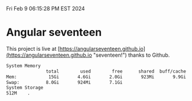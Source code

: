 Fri Feb  9 06:15:28 PM EST 2024

# Angular seventeen


This project is live at [https://angularseventeen.github.io](https://angularseventeen.github.io "seventeen!") thanks to Github.

```bash
System Memory
               total        used        free      shared  buff/cache   available
Mem:            15Gi       4.6Gi       2.0Gi       923Mi       9.9Gi        10Gi
Swap:          8.0Gi       924Mi       7.1Gi
System Storage
512M	.
```
